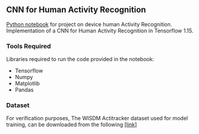 ## CNN for Human Activity Recognition

<p>
<a href="https://github.com/yang12313/Human-activity-Detection/blob/f115161c1c4f0586073733e20d86672f9fa8ef3c/Activity%20Detection.ipynb">Python notebook</a> for project on device human Activity Recognition. Implementation of a CNN for Human Activity Recognition in Tensorflow 1.15</a>.
</p>

### Tools Required

Libraries required to run the code provided in the notebook:
* Tensorflow
* Numpy
* Matplotlib
* Pandas

### Dataset

For verification purposes, The WISDM Actitracker dataset used for model training, can be downloaded from the following [[link]](http://www.cis.fordham.edu/wisdm/dataset.php)

